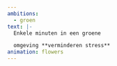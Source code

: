```yaml
---
ambitions:
  - groen
text: |-
  Enkele minuten in een groene 

  omgeving **verminderen stress**
animation: flowers
---
```

